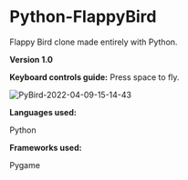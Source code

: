 # Python-FlappyBird
Flappy Bird clone made entirely with Python.

**Version 1.0**

**Keyboard controls guide:**
Press space to fly.

![PyBird-2022-04-09-15-14-43](https://user-images.githubusercontent.com/54554621/162587239-3a2a0fc2-e603-409c-a38e-35e17781981a.gif)


**Languages used:**

Python

**Frameworks used:**

Pygame

